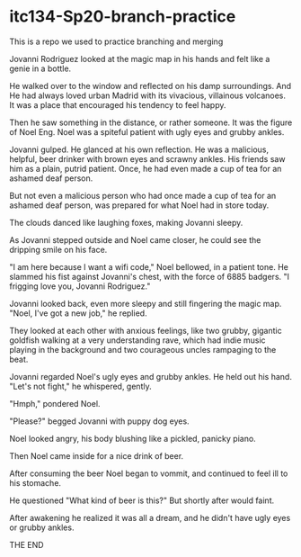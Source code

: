 # itc134-Sp20-branch-practice
 This is a repo we used to practice branching and merging

Jovanni Rodriguez looked at the magic map in his hands and felt like a genie in a bottle.

He walked over to the window and reflected on his damp surroundings. And He had always loved urban Madrid with its vivacious, villainous volcanoes. It was a place that encouraged his tendency to feel happy.

Then he saw something in the distance, or rather someone. It was the figure of Noel Eng. Noel was a spiteful patient with ugly eyes and grubby ankles.

Jovanni gulped. He glanced at his own reflection. He was a malicious, helpful, beer drinker with brown eyes and scrawny ankles. His friends saw him as a plain, putrid patient. Once, he had even made a cup of tea for an ashamed deaf person.

But not even a malicious person who had once made a cup of tea for an ashamed deaf person, was prepared for what Noel had in store today.

The clouds danced like laughing foxes, making Jovanni sleepy.

As Jovanni stepped outside and Noel came closer, he could see the dripping smile on his face.

"I am here because I want a wifi code," Noel bellowed, in a patient tone. He slammed his fist against Jovanni's chest, with the force of 6885 badgers. "I frigging love you, Jovanni Rodriguez."

Jovanni looked back, even more sleepy and still fingering the magic map. "Noel, I've got a new job," he replied.

They looked at each other with anxious feelings, like two grubby, gigantic goldfish walking at a very understanding rave, which had indie music playing in the background and two courageous uncles rampaging to the beat.

Jovanni regarded Noel's ugly eyes and grubby ankles. He held out his hand. "Let's not fight," he whispered, gently.

"Hmph," pondered Noel.

"Please?" begged Jovanni with puppy dog eyes.

Noel looked angry, his body blushing like a pickled, panicky piano.

Then Noel came inside for a nice drink of beer.

After consuming the beer Noel began to vommit, and continued to feel ill to his stomache. 

He questioned "What kind of beer is this?" But shortly after would faint. 

After awakening he realized it was all a dream, and he didn't have ugly eyes or grubby ankles. 

THE END
